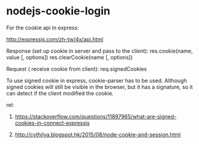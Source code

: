 ﻿# nodejs-cookie-login

For the cookie api in express:

http://expressjs.com/zh-tw/4x/api.html

Response (set up cookie in server and pass to the client):
res.cookie(name, value [, options])
res.clearCookie(name [, options])

Request ( receive cookie from client):
req.signedCookies

To use signed cookie in express, cookie-parser has to be used.
Although signed cookies will still be visible in the browser, but it has a signature, so it can detect if the client modified the cookie.


rel:
1. https://stackoverflow.com/questions/11897965/what-are-signed-cookies-in-connect-expressjs

2. http://cythilya.blogspot.hk/2015/08/node-cookie-and-session.html

